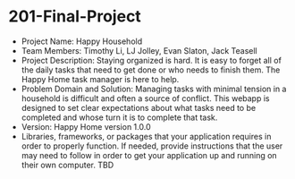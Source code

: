 # 201-Final-Project

* Project Name: Happy Household
* Team Members: Timothy Li, LJ Jolley, Evan Slaton, Jack Teasell
* Project Description: Staying organized is hard. It is easy to forget all of the daily tasks that need to get done or who needs to finish them. The Happy Home task manager is here to help.
* Problem Domain and Solution: Managing tasks with minimal tension in a household is difficult and often a source of conflict. This webapp is designed to set clear expectations about what tasks need to be completed and whose turn it is to complete that task.
* Version: Happy Home version 1.0.0
* Libraries, frameworks, or packages that your application requires in order to properly function. If needed, provide instructions that the user may need to follow in order to get your application up and running on their own computer. TBD
